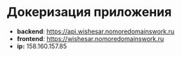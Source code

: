 # Докеризация приложения

* **backend**: https://api.wishesar.nomoredomainswork.ru
* **frontend**: https://wishesar.nomoredomainswork.ru
* **ip:** 158.160.157.85
